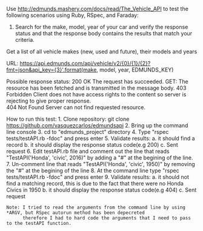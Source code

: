 Use http://edmunds.mashery.com/docs/read/The_Vehicle_API to test the following scenarios using Ruby,
RSpec, and Faraday:

1. Search for the make, model, year of your car and verify the response status and that the response body
contains the results that match your criteria.

Get a list of all vehicle makes (new, used and future), their models and years

URL:
https://api.edmunds.com/api/vehicle/v2/{0}/{1}/{2}?fmt=json&api_key={3}'.format(make, model, year, EDMUNDS_KEY)

Possible response status:
200 OK
    The request has succeeded. 
    GET: The resource has been fetched and is transmitted in the message body.
403 Forbidden
    Client does not have access rights to the content so server is rejecting to give proper response.    
404 Not Found
    Server can not find requested resource. 
    
How to run this test:
    1. Clone repository:
        git clone https://github.com/vasquezcarlos/edmundsapi
    2. Bring up the command line console
    3. cd to "edmunds_project" directory
    4. Type "rspec tests/testAPI.rb -fdoc" and press enter
    5. Validate results:
       a. it should find a record
       b. it should display the response status code(e.g 200)
       c. Sent request
    6. Edit testAPI.rb file and comment out the line that reads "TestAPI('Honda', 'civic', 2016)" by adding a "#" at the
       begining of the line.  
    7. Un-comment line that reads "TestAPI('Honda', 'civic', 1950)" by removing the "#" at the begining of the line
    8. At the command line type "rspec tests/testAPI.rb -fdoc" and press enter
    9. Validate results:
       a. it should not find a matching record, this is due to the fact that there were no Honda Civics in 1950
       b. it should display the response status code(e.g 404)
       c. Sent request
       
    Note: I tried to read the arguments from the command line by using *ARGV, but RSpec autorun method has been depecreted
          therefore I had to hard code the arguments that I need to pass to the testAPI function.
